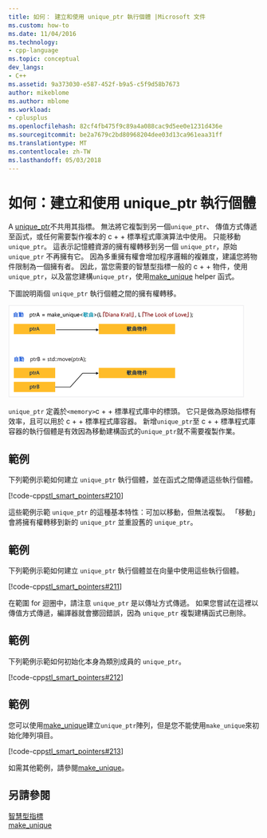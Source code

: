```yaml
---
title: 如何： 建立和使用 unique_ptr 執行個體 |Microsoft 文件
ms.custom: how-to
ms.date: 11/04/2016
ms.technology:
- cpp-language
ms.topic: conceptual
dev_langs:
- C++
ms.assetid: 9a373030-e587-452f-b9a5-c5f9d58b7673
author: mikeblome
ms.author: mblome
ms.workload:
- cplusplus
ms.openlocfilehash: 82cf4fb475f9c89a4a088cac9d5ee0e1231d436e
ms.sourcegitcommit: be2a7679c2bd80968204dee03d13ca961eaa31ff
ms.translationtype: MT
ms.contentlocale: zh-TW
ms.lasthandoff: 05/03/2018
---
```

# <a name="how-to-create-and-use-uniqueptr-instances"></a>如何：建立和使用 unique_ptr 執行個體
A [unique_ptr](../standard-library/unique-ptr-class.md)不共用其指標。 無法將它複製到另一個`unique_ptr`、 傳值方式傳遞至函式，或任何需要製作複本的 c + + 標準程式庫演算法中使用。 只能移動 `unique_ptr`。 這表示記憶體資源的擁有權轉移到另一個 `unique_ptr`，原始 `unique_ptr` 不再擁有它。 因為多重擁有權會增加程序邏輯的複雜度，建議您將物件限制為一個擁有者。 因此，當您需要的智慧型指標一般的 c + + 物件，使用`unique_ptr`，以及當您建構`unique_ptr`，使用[make_unique](../standard-library/memory-functions.md#make_unique) helper 函式。  
  
 下圖說明兩個 `unique_ptr` 執行個體之間的擁有權轉移。  
  
 ![移動的唯一擁有權&#95;ptr](../cpp/media/unique_ptr.png "unique_ptr")  
  
 `unique_ptr` 定義於`<memory>`c + + 標準程式庫中的標頭。 它只是做為原始指標有效率，且可以用於 c + + 標準程式庫容器。 新增`unique_ptr`至 c + + 標準程式庫容器的執行個體是有效因為移動建構函式的`unique_ptr`就不需要複製作業。  
  
## <a name="example"></a>範例  
 下列範例示範如何建立 `unique_ptr` 執行個體，並在函式之間傳遞這些執行個體。  
  
 [!code-cpp[stl_smart_pointers#210](../cpp/codesnippet/CPP/how-to-create-and-use-unique-ptr-instances_1.cpp)]  
  
 這些範例示範 `unique_ptr` 的這種基本特性：可加以移動，但無法複製。 「移動」會將擁有權轉移到新的 `unique_ptr` 並重設舊的 `unique_ptr`。  
  
## <a name="example"></a>範例  
 下列範例示範如何建立 `unique_ptr` 執行個體並在向量中使用這些執行個體。  
  
 [!code-cpp[stl_smart_pointers#211](../cpp/codesnippet/CPP/how-to-create-and-use-unique-ptr-instances_2.cpp)]  
  
 在範圍 for 迴圈中，請注意 `unique_ptr` 是以傳址方式傳遞。 如果您嘗試在這裡以傳值方式傳遞，編譯器就會擲回錯誤，因為 `unique_ptr` 複製建構函式已刪除。  
  
## <a name="example"></a>範例  
 下列範例示範如何初始化本身為類別成員的 `unique_ptr`。  
  
 [!code-cpp[stl_smart_pointers#212](../cpp/codesnippet/CPP/how-to-create-and-use-unique-ptr-instances_3.cpp)]  
  
## <a name="example"></a>範例  
 您可以使用[make_unique](../standard-library/memory-functions.md#make_unique)建立`unique_ptr`陣列，但是您不能使用`make_unique`來初始化陣列項目。  
  
 [!code-cpp[stl_smart_pointers#213](../cpp/codesnippet/CPP/how-to-create-and-use-unique-ptr-instances_4.cpp)]  
  
 如需其他範例，請參閱[make_unique](../standard-library/memory-functions.md#make_unique)。  
  
## <a name="see-also"></a>另請參閱  
 [智慧型指標](../cpp/smart-pointers-modern-cpp.md)   
 [make_unique](../standard-library/memory-functions.md#make_unique)